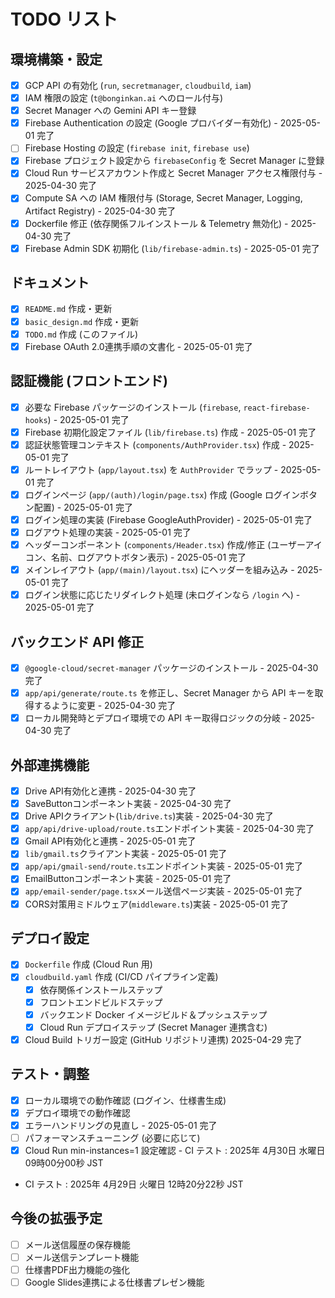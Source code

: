 # TODO リスト

## 環境構築・設定

-   [x] GCP API の有効化 (`run`, `secretmanager`, `cloudbuild`, `iam`)
-   [x] IAM 権限の設定 (`t@bonginkan.ai` へのロール付与)
-   [x] Secret Manager への Gemini API キー登録
-   [x] Firebase Authentication の設定 (Google プロバイダー有効化) - 2025-05-01 完了
-   [ ] Firebase Hosting の設定 (`firebase init`, `firebase use`)
-   [x] Firebase プロジェクト設定から `firebaseConfig` を Secret Manager に登録
-   [x] Cloud Run サービスアカウント作成と Secret Manager アクセス権限付与 - 2025-04-30 完了
-   [x] Compute SA への IAM 権限付与 (Storage, Secret Manager, Logging, Artifact Registry) - 2025-04-30 完了
-   [x] Dockerfile 修正 (依存関係フルインストール & Telemetry 無効化) - 2025-04-30 完了
-   [x] Firebase Admin SDK 初期化 (`lib/firebase-admin.ts`) - 2025-05-01 完了

## ドキュメント

-   [x] `README.md` 作成・更新
-   [x] `basic_design.md` 作成・更新
-   [x] `TODO.md` 作成 (このファイル)
-   [x] Firebase OAuth 2.0連携手順の文書化 - 2025-05-01 完了

## 認証機能 (フロントエンド)

-   [x] 必要な Firebase パッケージのインストール (`firebase`, `react-firebase-hooks`) - 2025-05-01 完了
-   [x] Firebase 初期化設定ファイル (`lib/firebase.ts`) 作成 - 2025-05-01 完了
-   [x] 認証状態管理コンテキスト (`components/AuthProvider.tsx`) 作成 - 2025-05-01 完了
-   [x] ルートレイアウト (`app/layout.tsx`) を `AuthProvider` でラップ - 2025-05-01 完了
-   [x] ログインページ (`app/(auth)/login/page.tsx`) 作成 (Google ログインボタン配置) - 2025-05-01 完了
-   [x] ログイン処理の実装 (Firebase GoogleAuthProvider) - 2025-05-01 完了
-   [x] ログアウト処理の実装 - 2025-05-01 完了
-   [x] ヘッダーコンポーネント (`components/Header.tsx`) 作成/修正 (ユーザーアイコン、名前、ログアウトボタン表示) - 2025-05-01 完了
-   [x] メインレイアウト (`app/(main)/layout.tsx`) にヘッダーを組み込み - 2025-05-01 完了
-   [x] ログイン状態に応じたリダイレクト処理 (未ログインなら `/login` へ) - 2025-05-01 完了

## バックエンド API 修正

-   [x] `@google-cloud/secret-manager` パッケージのインストール - 2025-04-30 完了
-   [x] `app/api/generate/route.ts` を修正し、Secret Manager から API キーを取得するように変更 - 2025-04-30 完了
-   [x] ローカル開発時とデプロイ環境での API キー取得ロジックの分岐 - 2025-04-30 完了

## 外部連携機能

-   [x] Drive API有効化と連携 - 2025-04-30 完了
-   [x] SaveButtonコンポーネント実装 - 2025-04-30 完了
-   [x] Drive APIクライアント(`lib/drive.ts`)実装 - 2025-04-30 完了
-   [x] `app/api/drive-upload/route.ts`エンドポイント実装 - 2025-04-30 完了
-   [x] Gmail API有効化と連携 - 2025-05-01 完了
-   [x] `lib/gmail.ts`クライアント実装 - 2025-05-01 完了
-   [x] `app/api/gmail-send/route.ts`エンドポイント実装 - 2025-05-01 完了
-   [x] EmailButtonコンポーネント実装 - 2025-05-01 完了
-   [x] `app/email-sender/page.tsx`メール送信ページ実装 - 2025-05-01 完了
-   [x] CORS対策用ミドルウェア(`middleware.ts`)実装 - 2025-05-01 完了

## デプロイ設定

-   [x] `Dockerfile` 作成 (Cloud Run 用)
-   [x] `cloudbuild.yaml` 作成 (CI/CD パイプライン定義)
    -   [x] 依存関係インストールステップ
    -   [x] フロントエンドビルドステップ
    -   [x] バックエンド Docker イメージビルド＆プッシュステップ
    -   [x] Cloud Run デプロイステップ (Secret Manager 連携含む)
-   [x] Cloud Build トリガー設定 (GitHub リポジトリ連携) 2025-04-29 完了

## テスト・調整

-   [x] ローカル環境での動作確認 (ログイン、仕様書生成)
-   [x] デプロイ環境での動作確認
-   [x] エラーハンドリングの見直し - 2025-05-01 完了
-   [ ] パフォーマンスチューニング (必要に応じて)
-   [x] Cloud Run min-instances=1 設定確認 - CI テスト : 2025年 4月30日 水曜日 09時00分00秒 JST
- CI テスト : 2025年 4月29日 火曜日 12時20分22秒 JST

## 今後の拡張予定

-   [ ] メール送信履歴の保存機能
-   [ ] メール送信テンプレート機能
-   [ ] 仕様書PDF出力機能の強化
-   [ ] Google Slides連携による仕様書プレゼン機能
